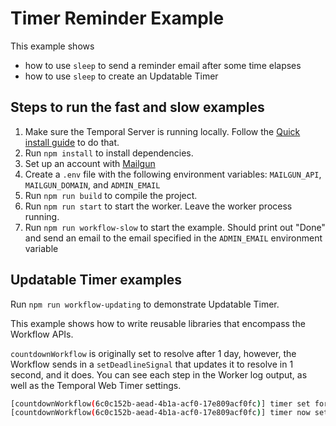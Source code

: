 # Timer Reminder Example

This example shows

- how to use `sleep` to send a reminder email after some time elapses
- how to use `sleep` to create an Updatable Timer

## Steps to run the fast and slow examples

1. Make sure the Temporal Server is running locally. Follow the [Quick install guide](https://docs.temporal.io/docs/server/quick-install) to do that.
2. Run `npm install` to install dependencies.
3. Set up an account with [Mailgun](https://www.mailgun.com/)
4. Create a `.env` file with the following environment variables: `MAILGUN_API`, `MAILGUN_DOMAIN`, and `ADMIN_EMAIL`
5. Run `npm run build` to compile the project.
6. Run `npm run start` to start the worker. Leave the worker process running.
7. Run `npm run workflow-slow` to start the example. Should print out "Done" and send an email to the email specified in the `ADMIN_EMAIL` environment variable

## Updatable Timer examples

Run `npm run workflow-updating` to demonstrate Updatable Timer.

This example shows how to write reusable libraries that encompass the Workflow APIs.

`countdownWorkflow` is originally set to resolve after 1 day, however, the Workflow sends in a `setDeadlineSignal` that updates it to resolve in 1 second, and it does. You can see each step in the Worker log output, as well as the Temporal Web Timer settings.

```bash
[countdownWorkflow(6c0c152b-aead-4b1a-acf0-17e809acf0fc)] timer set for: Tue Nov 02 2021 03:03:57 GMT-0700 (Pacific Daylight Time)
[countdownWorkflow(6c0c152b-aead-4b1a-acf0-17e809acf0fc)] timer now set for: Mon Nov 01 2021 03:03:50 GMT-0700 (Pacific Daylight Time)
```
